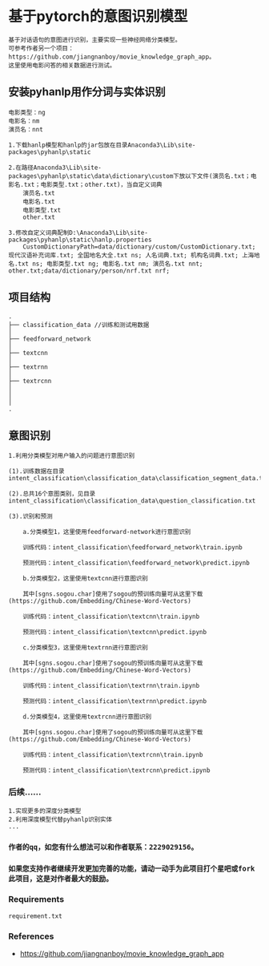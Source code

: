 # 基于pytorch的意图识别模型
    基于对话语句的意图进行识别，主要实现一些神经网络分类模型。
    可参考作者另一个项目：https://github.com/jiangnanboy/movie_knowledge_graph_app。
    这里使用电影问答的相关数据进行测试。
  
## 安装pyhanlp用作分词与实体识别
    电影类型：ng
    电影名：nm
    演员名：nnt
    
    1.下载hanlp模型和hanlp的jar包放在目录Anaconda3\Lib\site-packages\pyhanlp\static
    
    2.在路径Anaconda3\Lib\site-packages\pyhanlp\static\data\dictionary\custom下放以下文件(演员名.txt；电影名.txt；电影类型.txt；other.txt)，当自定义词典
        演员名.txt
        电影名.txt
        电影类型.txt
        other.txt
        
    3.修改自定义词典配制D:\Anaconda3\Lib\site-packages\pyhanlp\static\hanlp.properties
        CustomDictionaryPath=data/dictionary/custom/CustomDictionary.txt; 现代汉语补充词库.txt; 全国地名大全.txt ns; 人名词典.txt; 机构名词典.txt; 上海地名.txt ns; 电影类型.txt ng; 电影名.txt nm; 演员名.txt nnt; other.txt;data/dictionary/person/nrf.txt nrf;

## 项目结构
```
.
├── classification_data //训练和测试用数据
│   
├── feedforward_network
│   
├── textcnn
│       
├── textrnn
│   
├── textrcnn
│   
│  
│ 
.
```

## 意图识别

    1.利用分类模型对用户输入的问题进行意图识别
    
    (1).训练数据在目录 intent_classification\classification_data\classification_segment_data.txt
    
    (2).总共16个意图类别，见目录 intent_classification\classification_data\question_classification.txt
    
    (3).识别和预测
    
        a.分类模型1，这里使用feedforward-network进行意图识别
    
        训练代码：intent_classification\feedforward_network\train.ipynb
        
        预测代码：intent_classification\feedforward_network\predict.ipynb
        
        b.分类模型2，这里使用textcnn进行意图识别
    
        其中[sgns.sogou.char]使用了sogou的预训练向量可从这里下载(https://github.com/Embedding/Chinese-Word-Vectors)
        
        训练代码：intent_classification\textcnn\train.ipynb
        
        预测代码：intent_classification\textcnn\predict.ipynb
        
        c.分类模型3，这里使用textrnn进行意图识别
    
        其中[sgns.sogou.char]使用了sogou的预训练向量可从这里下载(https://github.com/Embedding/Chinese-Word-Vectors)
        
        训练代码：intent_classification\textrnn\train.ipynb
        
        预测代码：intent_classification\textrnn\predict.ipynb
        
        d.分类模型4，这里使用textrcnn进行意图识别
    
        其中[sgns.sogou.char]使用了sogou的预训练向量可从这里下载(https://github.com/Embedding/Chinese-Word-Vectors)
        
        训练代码：intent_classification\textrcnn\train.ipynb
        
        预测代码：intent_classification\textrcnn\predict.ipynb

### 后续......
    1.实现更多的深度分类模型
    2.利用深度模型代替pyhanlp识别实体
    ...
  
### `作者的qq，如您有什么想法可以和作者联系：2229029156。`

### `如果您支持作者继续开发更加完善的功能，请动一动手为此项目打个星吧或fork此项目，这是对作者最大的鼓励。` 

### Requirements
    requirement.txt

### References
* https://github.com/jiangnanboy/movie_knowledge_graph_app
    